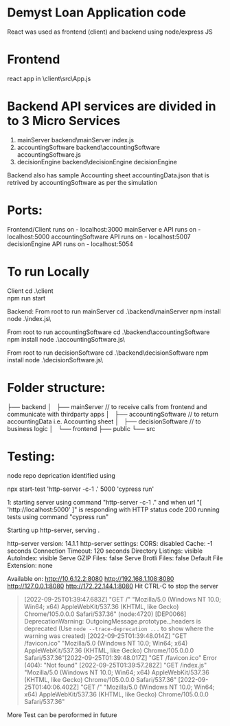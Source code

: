 # Demyst Loan Application code 
 React was used as frontend (client) and backend using node/express JS

# Frontend
react app in \client\src\App.js


# Backend API services are divided in to 3 Micro Services
1. mainServer                backend\mainServer              index.js
2. accountingSoftware        backend\accountingSoftware      accountingSoftware.js
3. decisionEngine            backend\decisionEngine          decisionEngine

Backend also has sample Accounting sheet accountingData.json that is retrived by accountingSoftware as per the simulation


# Ports:
Frontend/Client runs on - localhost:3000
mainServer e API runs on - localhost:5000
accountingSoftware API runs on - localhost:5007
decisionEngine API runs on - localhost:5054


# To run Locally

Client
cd .\client\
npm run start


Backend:
From root to run mainServer
cd .\backend\mainServer
npm install
node .\index.js\


From root to run accountingSoftware
cd .\backend\accountingSoftware
npm install
node .\accountingSoftware.js\

From root to run decisionSoftware
cd .\backend\decisionSoftware
npm install
node .\decisionSoftware.js\



# Folder structure:

├── backend
│   ├── mainServer                      // to receive calls from frontend and communicate with thirdparty apps
│   ├── accountingSoftware              // to return accountingData i.e. Accounting sheet
│   ├── decisionSoftware                // to business logic
│   
└── frontend
    ├── public
    └── src
    
 # Testing:
 node repo deprication identified using
 
 npx start-test 'http-server -c-1 .' 5000 'cypress run'
 
1: starting server using command "http-server -c-1 ."
and when url "[ 'http://localhost:5000' ]" is responding with HTTP status code 200
running tests using command "cypress run"

Starting up http-server, serving .

http-server version: 14.1.1
http-server settings: 
CORS: disabled
Cache: -1 seconds
Connection Timeout: 120 seconds
Directory Listings: visible
AutoIndex: visible
Serve GZIP Files: false
Serve Brotli Files: false
Default File Extension: none

Available on:
  http://10.6.12.2:8080
  http://192.168.1.108:8080
  http://127.0.0.1:8080
  http://172.22.144.1:8080
Hit CTRL-C to stop the server

> [2022-09-25T01:39:47.683Z]  "GET /" "Mozilla/5.0 (Windows NT 10.0; Win64; x64) AppleWebKit/537.36 (KHTML, like Gecko) Chrome/105.0.0.0 Safari/537.36"
(node:4720) [DEP0066] DeprecationWarning: OutgoingMessage.prototype._headers is deprecated
(Use `node --trace-deprecation ...` to show where the warning was created)
[2022-09-25T01:39:48.014Z]  "GET /favicon.ico" "Mozilla/5.0 (Windows NT 10.0; Win64; x64) AppleWebKit/537.36 (KHTML, like Gecko) Chrome/105.0.0.0 Safari/537.36"[2022-09-25T01:39:48.017Z]  "GET /favicon.ico" Error (404): "Not found"
[2022-09-25T01:39:57.282Z]  "GET /index.js" "Mozilla/5.0 (Windows NT 10.0; Win64; x64) AppleWebKit/537.36 (KHTML, like Gecko) Chrome/105.0.0.0 Safari/537.36"
[2022-09-25T01:40:06.402Z]  "GET /" "Mozilla/5.0 (Windows NT 10.0; Win64; x64) AppleWebKit/537.36 (KHTML, like Gecko) Chrome/105.0.0.0 Safari/537.36"



More Test can be peroformed in future





